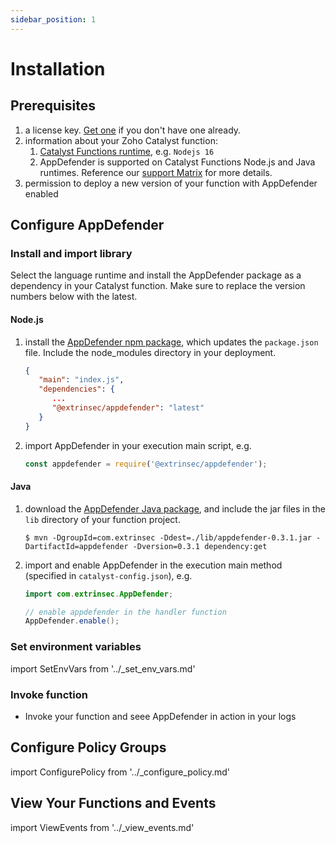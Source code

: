 ```yaml
---
sidebar_position: 1
---
```


# Installation

## Prerequisites

1. a license key.  [Get one](../how-to-get-a-license-key) if you don't have one already.
1. information about your Zoho Catalyst function:
   1. [Catalyst Functions runtime](https://catalyst.zoho.com/help/functions.html), e.g. `Nodejs 16`
   1. AppDefender is supported on Catalyst Functions Node.js and Java runtimes.  Reference our [support Matrix](../support-matrix.md) for more details.
1. permission to deploy a new version of your function with AppDefender enabled

## Configure AppDefender

### Install and import library

Select the language runtime and install the AppDefender package as a dependency in your Catalyst function. Make sure to replace the version numbers below with the latest.

#### Node.js

1. install the [AppDefender npm package](https://www.npmjs.com/package/@extrinsec/appdefender), which updates the `package.json` file.  Include the node_modules directory in your deployment.
   ```json title="package.json"
   {
      "main": "index.js",
      "dependencies": {
         ...
         "@extrinsec/appdefender": "latest"
      }
   }
   ```
1. import AppDefender in your execution main script, e.g.
   ```js title="index.js"
   const appdefender = require('@extrinsec/appdefender');
   ```

#### Java

1. download the [AppDefender Java package](https://search.maven.org/artifact/com.extrinsec/appdefender), and include the jar files in the `lib` directory of your function project.
   ```console
   $ mvn -DgroupId=com.extrinsec -Ddest=./lib/appdefender-0.3.1.jar -DartifactId=appdefender -Dversion=0.3.1 dependency:get
   ```
1. import and enable AppDefender in the execution main method (specified in `catalyst-config.json`), e.g.
   ```java title="MyFunction.java"
   import com.extrinsec.AppDefender;

   // enable appdefender in the handler function
   AppDefender.enable();
   ```

### Set environment variables

import SetEnvVars from '../_set_env_vars.md'

<SetEnvVars name='SetEnvVars'/>

### Invoke function

* Invoke your function and seee AppDefender in action in your logs
## Configure Policy Groups

import ConfigurePolicy from '../_configure_policy.md'

<ConfigurePolicy name='ConfigurePolicy'/>

## View Your Functions and Events

import ViewEvents from '../_view_events.md'

<ViewEvents name='ViewEvents'/>
